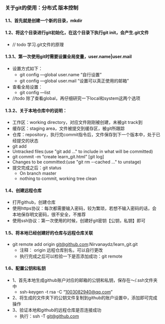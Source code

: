 ### 关于git的使用：分布式	版本控制
#### 1.1、首先就是创建一个新的目录，mkdir
#### 1.2、将这个目录进行git初始化，在这个目录下执行git init，会产生.git文件
- // todo 学习.git文件的原理
#### 1.3.1、第一次使用git时需要设置全局变量，user.name|user.mail
- 设置方式如下：
    + git config —global user.name “自行设置”
    + git config —global user.mail “设置可以真正使用的邮箱”
- 查看全局设置：
    + git config —list
- //todo  除了查看global，再仔细研究一下local和system这两个选项
#### 1.3.2、关于本地仓库中的说明：
- 工作区：working directory，对应文件刚刚被创建，未被git track到 
- 缓存区：staging area，文件被提交到缓存区，被git所跟踪
- 仓库：repository，执行完commit指令后，文件保存到下一个版本中，处于已经提交的状态
- git add
- Untracked files:(use "git add <file>..." to include in what will be committed)
- git commit -m “create learn_git.html”	[git log]
- Changes to be committed:(use "git rm --cached <file>..." to unstage)
- 提交完成之后：git status
    + On branch master
    + nothing to commit, working tree clean
#### 1.4、创建远程仓库
- 打开github，创建仓库
- 使用https协议：每次都需要输入密码，较为繁琐，若想不输入密码的话，会本地保存明文密码，很不安全，不推荐
- 使用ssh协议：第一次使用的时候，创建好git密钥【公钥，私钥】即可
#### 1.5、将本地已经创建好的仓库与远程仓库关联
- git remote add origin git@github.com:Nirvanaydz/learn_git.git
    + 注释： origin 远程仓库别名，可以自行更改
    + 执行完成之后可以检验一下是否添加成功：git remote
#### 1.6、配置公钥和私钥
- 1、首先本地生成github账户对应的邮箱的公钥和私钥，保存在～/.ssh文件夹中
    + ssh-keygen -t rsa -C “1003082940@qq.com”
- 2、将生成的文件夹下的公钥文件复制到github的账户设置中，添加即可完成操作
- 3、验证本地和github的远程仓库是否连接成功
    + 执行：ssh -T git@github.com